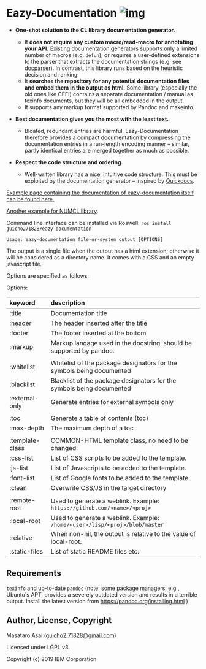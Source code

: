 
# Eazy-Documentation [![img](https://travis-ci.org/eazy-documentation/eazy-documentation.svg)](https://travis-ci.org/numcl/numcl)

-   **One-shot solution to the CL library documentation generator.**
    -   It **does not require any custom macro/read-macro for annotating your API.**
        Existing documentation generators supports only a limited number of macros (e.g. `defun`),
        or requires a user-defined extensions to the parser that extracts the
        documentation strings (e.g. see [docparser](https://github.com/eudoxia0/docparser)).  In contrast, this library runs based on the heuristic
        decision and ranking.
    -   It **searches the repository for any potential documentation files and embed**
        **them in the output as html**. Some library (especially the old ones like CFFI)
        contains a separate documentation / manual as texinfo documents, but they
        will be all embedded in the output.
    -   It supports any markup format supported by Pandoc and makeinfo.

-   **Best documentation gives you the most with the least text.**
    -   Bloated, redundant entries are harmful.
        Eazy-Documentation therefore provides a compact documentation by compressing the documentation entries
        in a run-length encoding manner &#x2013; similar, partly identical entries are merged together
        as much as possible.

-   **Respect the code structure and ordering.**
    -   Well-written library has a nice, intuitive code structure.
        This must be exploited by the documentation generator &#x2013; inspired by [Quickdocs](<http://quickdocs.org/>).

[Example page containing the documentation of eazy-documentation itself can be found here.](https://guicho271828.github.io/eazy-documentation/)

[Another example for NUMCL library](https://numcl.github.io/numcl/).

Command line interface can be installed via Roswell: `ros install guicho271828/eazy-documentation`


    Usage: eazy-documentation file-or-system output [OPTIONS]

The output is a single file when the output has a html extension;
otherwise it will be considered as a directory name.
It comes with a CSS and an empty javascript file.

Options are specified as follows:

Options:

| keyword         | description                                                               |
|:----------------|:--------------------------------------------------------------------------|
| :title          | Documentation title                                                       |
| :header         | The header inserted after the title                                       |
| :footer         | The footer inserted at the bottom                                         |
| :markup         | Markup langage used in the docstring, should be supported by pandoc.      |
|                 |                                                                           |
| :whitelist      | Whitelist of the package designators for the symbols being documented     |
| :blacklist      | Blacklist of the package designators for the symbols being documented     |
| :external-only  | Generate entries for external symbols only                                |
|                 |                                                                           |
| :toc            | Generate a table of contents (toc)                                        |
| :max-depth      | The maximum depth of a toc                                                |
|                 |                                                                           |
| :template-class | COMMON-HTML template class, no need to be changed.                        |
| :css-list       | List of CSS scripts to be added to the template.                          |
| :js-list        | List of Javascripts to be added to the template.                          |
| :font-list      | List of Google fonts to be added to the template.                         |
| :clean          | Overwrite CSS/JS in the target directory                                  |
|                 |                                                                           |
| :remote-root    | Used to generate a weblink. Example: `https://github.com/<name>/<proj>`   |
| :local-root     | Used to generate a weblink. Example: `/home/<user>/lisp/<proj>/blob/master` |
| :relative       | When non-nil, the output is relative to the value of local-root.          |
| :static-files   | List of static README files etc.                                          |

## Requirements

`texinfo` and up-to-date `pandoc` (note: some package
managers, e.g., Ubuntu's APT, provides a severely outdated version and results in a terrible output.
Install the latest version from https://pandoc.org/installing.html )

## Author, License, Copyright

Masataro Asai (guicho2.71828@gmail.com)

Licensed under LGPL v3.

Copyright (c) 2019 IBM Corporation

